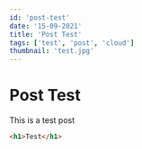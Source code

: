 ```yaml
---
id: 'post-test'
date: '15-09-2021'
title: 'Post Test'
tags: ['test', 'post', 'cloud']
thumbnail: 'test.jpg'
---
```


# Post Test

This is a test post
```html
<h1>Test</h1>
```
